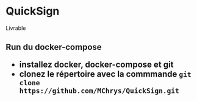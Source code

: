 # QuickSign
Livrable



<h2>Run du docker-compose<h2\> 
  
  - installez docker, docker-compose et git
  - clonez le répertoire avec la commmande `git clone https://github.com/MChrys/QuickSign.git`
